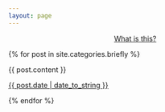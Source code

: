 ```yaml
---
layout: page
---
```


<p align="center">
  <a href="http://theonlysiteever.com/microblog/">What is this?</a>
</p>

{% for post in site.categories.briefly %}

<article class="post">

{{ post.content }}

<a href="{{ site.baseurl }}{{ post.url }}">
    <time datetime="{{ post.date | date_to_xmlschema }}" class="post-date">{{ post.date | date_to_string }}</time>
</a>


</article>

{% endfor %}
